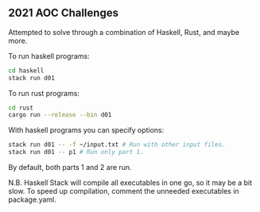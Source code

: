 ## 2021 AOC Challenges

Attempted to solve through a combination of Haskell, Rust, and maybe more.

To run haskell programs:

```sh
cd haskell
stack run d01
```

To run rust programs:

```sh
cd rust
cargo run --release --bin d01
```

With haskell programs you can specify options:
```sh
stack run d01 -- -f ~/input.txt # Run with other input files.
stack run d01 -- p1 # Run only part 1.
```

By default, both parts 1 and 2 are run.

N.B. Haskell Stack will compile all executables in one go, so it may be a bit slow. To speed up compilation, comment the unneeded executables in package.yaml.